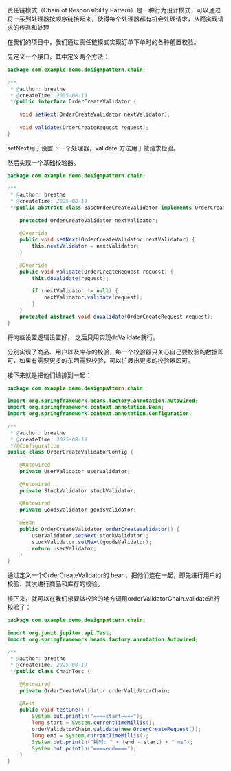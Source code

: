 责任链模式（Chain of Responsibility Pattern）是一种行为设计模式，可以通过将一系列处理器按顺序链接起来，使得每个处理器都有机会处理请求，从而实现请求的传递和处理

在我们的项目中，我们通过责任链模式实现订单下单时的各种前置校验。

先定义一个接口，其中定义两个方法：

```java
package com.example.demo.designpattern.chain;  
  
/**  
 * @author: breathe  
 * @createTime: 2025-08-19  
 */public interface OrderCreateValidator {  
  
    void setNext(OrderCreateValidator nextValidator);  
  
    void validate(OrderCreateRequest request);  
}
```

setNext用于设置下一个处理器，validate 方法用于做请求检验。

然后实现一个基础校验器。

```java
package com.example.demo.designpattern.chain;  
  
/**  
 * @author: breathe  
 * @createTime: 2025-08-19  
 */public abstract class BaseOrderCreateValidator implements OrderCreateValidator{  
  
    protected OrderCreateValidator nextValidator;  
  
    @Override  
    public void setNext(OrderCreateValidator nextValidator) {  
        this.nextValidator = nextValidator;  
    }  
  
    @Override  
    public void validate(OrderCreateRequest request) {  
        this.doValidate(request);  
  
        if (nextValidator != null) {  
            nextValidator.validate(request);  
        }  
    }  
    protected abstract void doValidate(OrderCreateRequest request);  
}
```

将内些设置逻辑设置好， 之后只用实现doValidate就行。

分别实现了商品、用户以及库存的校验，每一个校验器只关心自己要校验的数据即可，如果有需要更多的东西需要校验，可以扩展出更多的校验器即可。

接下来就是把他们编排到一起：

```java
package com.example.demo.designpattern.chain;  
  
import org.springframework.beans.factory.annotation.Autowired;  
import org.springframework.context.annotation.Bean;  
import org.springframework.context.annotation.Configuration;  
  
/**  
 * @author: breathe  
 * @createTime: 2025-08-19  
 */@Configuration  
public class OrderCreateValidatorConfig {  
  
    @Autowired  
    private UserValidator userValidator;  
  
    @Autowired  
    private StockValidator stockValidator;  
  
    @Autowired  
    private GoodsValidator goodsValidator;  
  
    @Bean  
    public OrderCreateValidator orderCreateValidator() {  
        userValidator.setNext(stockValidator);  
        stockValidator.setNext(goodsValidator);  
        return userValidator;  
    }  
}
```

通过定义一个OrderCreateValidator的 bean，把他们连在一起，即先进行用户的校验、其次进行商品和库存的校验。

接下来，就可以在我们想要做校验的地方调用orderValidatorChain.validate进行校验了：

```java
package com.example.demo.designpattern.chain;  
  
import org.junit.jupiter.api.Test;  
import org.springframework.beans.factory.annotation.Autowired;  
  
/**  
 * @author: breathe  
 * @createTime: 2025-08-19  
 */public class ChainTest {  
  
    @Autowired  
    private OrderCreateValidator orderValidatorChain;  
  
    @Test  
    public void testOne() {  
        System.out.println("====start====");  
        long start = System.currentTimeMillis();  
        orderValidatorChain.validate(new OrderCreateRequest());  
        long end = System.currentTimeMillis();  
        System.out.println("耗时: " + (end - start) + " ms");  
        System.out.println("====end====");  
    }  
}
```

